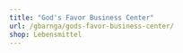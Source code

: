 ```yaml
---
title: "God's Favor Business Center"
url: /gbarnga/gods-favor-business-center/
shop: Lebensmittel
---
```

